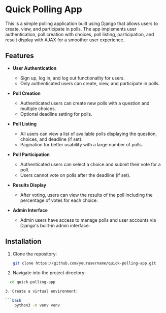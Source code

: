 # Quick Polling App

This is a simple polling application built using Django that allows users to create, view, and participate in polls. The app implements user authentication, poll creation with choices, poll listing, participation, and result display with AJAX for a smoother user experience.

## Features

- **User Authentication**
  - Sign up, log in, and log out functionality for users.
  - Only authenticated users can create, view, and participate in polls.

- **Poll Creation**
  - Authenticated users can create new polls with a question and multiple choices.
  - Optional deadline setting for polls.

- **Poll Listing**
  - All users can view a list of available polls displaying the question, choices, and deadline (if set).
  - Pagination for better usability with a large number of polls.

- **Poll Participation**
  - Authenticated users can select a choice and submit their vote for a poll.
  - Users cannot vote on polls after the deadline (if set).

- **Results Display**
  - After voting, users can view the results of the poll including the percentage of votes for each choice.

- **Admin Interface**
  - Admin users have access to manage polls and user accounts via Django's built-in admin interface.

## Installation

1. Clone the repository:

   ```bash
   git clone https://github.com/yourusername/quick-polling-app.git

2. Navigate into the project directory:
  
  ```bash
    cd quick-polling-app

3. Create a virtual environment:

  ```bash
      python3 -m venv venv



